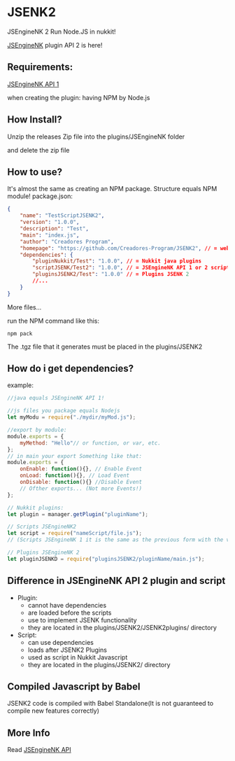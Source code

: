 # JSENK2
JSEngineNK 2 Run Node.JS in nukkit!

[JSEngineNK](https://cloudburstmc.org/resources/jsenginenk.939/) plugin API 2 is here!

## Requirements:

[JSEngineNK API 1](https://cloudburstmc.org/resources/jsenginenk.939/)

when creating the plugin: having NPM by Node.js

## How Install?
Unzip the releases Zip file into the plugins/JSEngineNK folder

and delete the zip file

## How to use?
It's almost the same as creating an NPM package.
Structure equals NPM module!
package.json:
```json
{
    "name": "TestScriptJSENK2",
    "version": "1.0.0",
    "description": "Test",
    "main": "index.js",
    "author": "Creadores Program",
    "homepage": "https://github.com/Creadores-Program/JSENK2", // = website
    "dependencies": {
        "pluginNukkit/Test": "1.0.0", // = Nukkit java plugins
        "scriptJSENK/Test2": "1.0.0", // = JSEngineNK API 1 or 2 script
        "pluginsJSENK2/Test": "1.0.0" // = Plugins JSENK 2
        //...
    }
}
```
More files...

run the NPM command like this:
```shell
npm pack
```
The .tgz file that it generates must be placed in the plugins/JSENK2

## How do i get dependencies?
example:
```js
//java equals JSEngineNK API 1!

//js files you package equals Nodejs
let myModu = require("./mydir/myMod.js");

//export by module:
module.exports = {
    myMethod: "Hello"// or function, or var, etc.
};
// in main your export Something like that:
module.exports = {
    onEnable: function(){}, // Enable Event
    onLoad: function(){}, // Load Event
    onDisable: function(){} //Disable Event
    // Ofther exports... (Not more Events!)
};

// Nukkit plugins:
let plugin = manager.getPlugin("pluginName");

// Scripts JSEngineNK2
let script = require("nameScript/file.js");
// (Scripts JSEngineNK 1 it is the same as the previous form with the variables declared by the script!)

// Plugins JSEngineNK 2
let pluginJSENKD = require("pluginsJSENK2/pluginName/main.js");
```

## Difference in JSEngineNK API 2 plugin and script

- Plugin:
  - cannot have dependencies
  - are loaded before the scripts
  - use to implement JSENK functionality
  - they are located in the plugins/JSENK2/JSENK2plugins/ directory
- Script:
  - can use dependencies
  - loads after JSENK2 Plugins
  - used as script in Nukkit Javascript
  - they are located in the plugins/JSENK2/ directory

## Compiled Javascript by Babel
JSENK2 code is compiled with Babel Standalone(It is not guaranteed to compile new features correctly)

## More Info
Read [JSEngineNK API](https://cloudburstmc.org/resources/jsenginenk.939/)